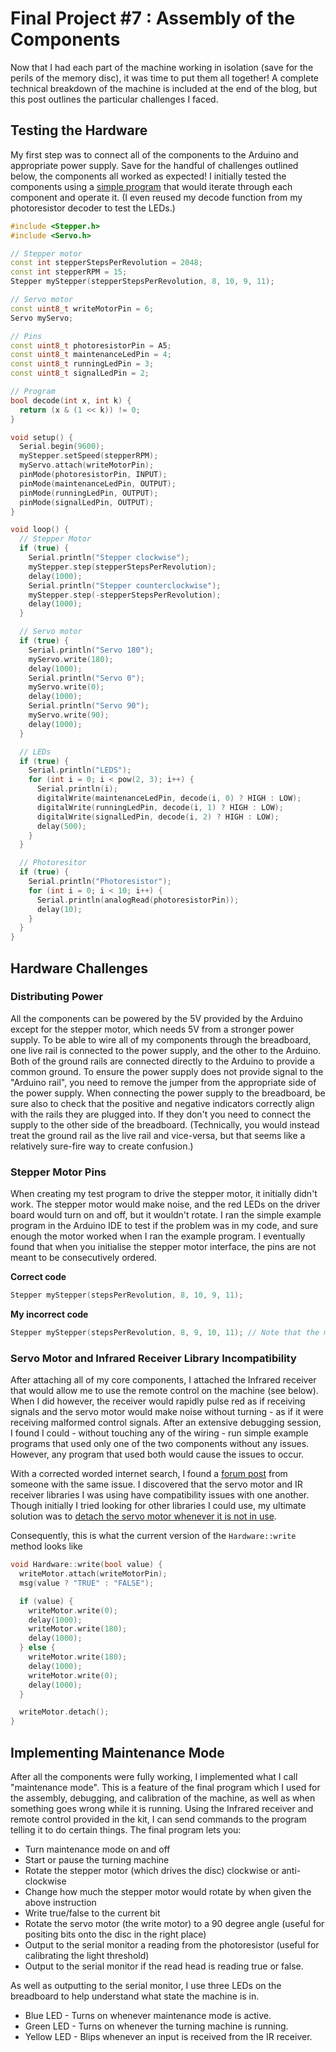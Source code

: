 # Final Project #7 : Assembly of the Components

Now that I had each part of the machine working in isolation (save for the perils of the memory disc), it was time to put them all together! A complete technical breakdown of the machine is included at the end of the blog, but this post outlines the particular challenges I faced.


## Testing the Hardware
My first step was to connect all of the components to the Arduino and appropriate power supply. Save for the handful of challenges outlined below, the components all worked as expected! I initially tested the components using a [simple program](https://github.com/JoshIsAStudent/physical-computing/blob/main/final-project/hardware-test/hardware-test.ino) that would iterate through each component and operate it. (I even reused my decode function from my photoresistor decoder to test the LEDs.)

```cpp
#include <Stepper.h>
#include <Servo.h>

// Stepper motor
const int stepperStepsPerRevolution = 2048;
const int stepperRPM = 15;
Stepper myStepper(stepperStepsPerRevolution, 8, 10, 9, 11);

// Servo motor
const uint8_t writeMotorPin = 6;
Servo myServo;

// Pins
const uint8_t photoresistorPin = A5;
const uint8_t maintenanceLedPin = 4;
const uint8_t runningLedPin = 3;
const uint8_t signalLedPin = 2;

// Program
bool decode(int x, int k) {
  return (x & (1 << k)) != 0;
}

void setup() {
  Serial.begin(9600);
  myStepper.setSpeed(stepperRPM);
  myServo.attach(writeMotorPin);
  pinMode(photoresistorPin, INPUT);
  pinMode(maintenanceLedPin, OUTPUT);
  pinMode(runningLedPin, OUTPUT);
  pinMode(signalLedPin, OUTPUT);
}

void loop() {
  // Stepper Motor
  if (true) {
    Serial.println("Stepper clockwise");
    myStepper.step(stepperStepsPerRevolution);
    delay(1000);
    Serial.println("Stepper counterclockwise");
    myStepper.step(-stepperStepsPerRevolution);
    delay(1000);
  }

  // Servo motor
  if (true) {
    Serial.println("Servo 180");
    myServo.write(180);
    delay(1000);
    Serial.println("Servo 0");
    myServo.write(0);
    delay(1000);
    Serial.println("Servo 90");
    myServo.write(90);
    delay(1000);
  }

  // LEDs
  if (true) {
    Serial.println("LEDS");
    for (int i = 0; i < pow(2, 3); i++) {
      Serial.println(i);
      digitalWrite(maintenanceLedPin, decode(i, 0) ? HIGH : LOW);
      digitalWrite(runningLedPin, decode(i, 1) ? HIGH : LOW);
      digitalWrite(signalLedPin, decode(i, 2) ? HIGH : LOW);
      delay(500);
    }
  }

  // Photoresitor
  if (true) {
    Serial.println("Photoresistor");
    for (int i = 0; i < 10; i++) {
      Serial.println(analogRead(photoresistorPin));
      delay(10);
    }
  }
}
```


## Hardware Challenges

### Distributing Power
All the components can be powered by the 5V provided by the Arduino except for the stepper motor, which needs 5V from a stronger power supply. To be able to wire all of my components through the breadboard, one live rail is connected to the power supply, and the other to the Arduino. Both of the ground rails are connected directly to the Arduino to provide a common ground. To ensure the power supply does not provide signal to the "Arduino rail", you need to remove the jumper from the appropriate side of the power supply. When connecting the power supply to the breadboard, be sure also to check that the positive and negative indicators correctly align with the rails they are plugged into. If they don't you need to connect the supply to the other side of the breadboard. (Technically, you would instead treat the ground rail as the live rail and vice-versa, but that seems like a relatively sure-fire way to create confusion.)

### Stepper Motor Pins
When creating my test program to drive the stepper motor, it initially didn't work. The stepper motor would make noise, and the red LEDs on the driver board would turn on and off, but it wouldn't rotate. I ran the simple example program in the Arduino IDE to test if the problem was in my code, and sure enough the motor worked when I ran the example program. I eventually found that when you initialise the stepper motor interface, the pins are not meant to be consecutively ordered.

**Correct code**

```cpp
Stepper myStepper(stepsPerRevolution, 8, 10, 9, 11);
```

**My incorrect code**

```cpp
Stepper myStepper(stepsPerRevolution, 8, 9, 10, 11); // Note that the middle two pins are wrong
```

### Servo Motor and Infrared Receiver Library Incompatibility
After attaching all of my core components, I attached the Infrared receiver that would allow me to use the remote control on the machine (see below). When I did however, the receiver would rapidly pulse red as if receiving signals and the servo motor would make noise without turning - as if it were receiving malformed control signals. After an extensive debugging session, I found I could - without touching any of the wiring - run simple example programs that used only one of the two components without any issues. However, any program that used both would cause the issues to occur.

With a corrected worded internet search, I found a [forum post](https://forum.arduino.cc/t/irreceiver-library-servo-strange-behaviour/536118) from someone with the same issue. I discovered that the servo motor and IR receiver libraries I was using have compatibility issues with one another. Though initially I tried looking for other libraries I could use, my ultimate solution was to [detach the servo motor whenever it is not in use](https://forum.arduino.cc/t/servo-twitch-with-irremote-library/129288/3).

Consequently, this is what the current version of the `Hardware::write` method looks like
```cpp
void Hardware::write(bool value) {
  writeMotor.attach(writeMotorPin);
  msg(value ? "TRUE" : "FALSE");

  if (value) {
    writeMotor.write(0);
    delay(1000);
    writeMotor.write(180);
    delay(1000);
  } else {
    writeMotor.write(180);
    delay(1000);
    writeMotor.write(0);
    delay(1000);
  }

  writeMotor.detach();
}
```


## Implementing Maintenance Mode
After all the components were fully working, I implemented what I call "maintenance mode". This is a feature of the final program which I used for the assembly, debugging, and calibration of the machine, as well as when something goes wrong while it is running. Using the Infrared receiver and remote control provided in the kit, I can send commands to the program telling it to do certain things. The final program lets you:

* Turn maintenance mode on and off
* Start or pause the turning machine
* Rotate the stepper motor (which drives the disc) clockwise or anti-clockwise
* Change how much the stepper motor would rotate by when given the above instruction
* Write true/false to the current bit
* Rotate the servo motor (the write motor) to a 90 degree angle (useful for positing bits onto the disc in the right place)
* Output to the serial monitor a reading from the photoresistor (useful for calibrating the light threshold)
* Output to the serial monitor if the read head is reading true or false.

As well as outputting to the serial monitor, I use three LEDs on the breadboard to help understand what state the machine is in.
* Blue LED - Turns on whenever maintenance mode is active.
* Green LED - Turns on whenever the turning machine is running.
* Yellow LED - Blips whenever an input is received from the IR receiver.

